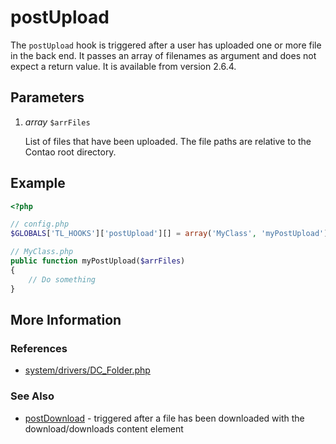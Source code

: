 # postUpload


The `postUpload` hook is triggered after a user has uploaded one or more file in the back end. It passes an array of filenames as argument and does not expect a return value. It is available from version 2.6.4.


## Parameters 

1. *array* `$arrFiles`

	List of files that have been uploaded. The file paths are relative to the Contao root directory.


## Example 

```php
<?php

// config.php
$GLOBALS['TL_HOOKS']['postUpload'][] = array('MyClass', 'myPostUpload');

// MyClass.php
public function myPostUpload($arrFiles)
{
    // Do something
}
```


## More Information


### References

- [system/drivers/DC_Folder.php](https://github.com/contao/core/blob/2.11.7/system/drivers/DC_Folder.php#L735)


### See Also

- [postDownload](postDownload.md) - triggered after a file has been downloaded with the download/downloads content element
